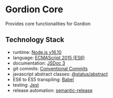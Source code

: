 # Gordion Core #

Provides core functionalities for Gordion

## Technology Stack ##

* runtime: [Node.js v16.10](https://nodejs.org/dist/latest-v16.x/docs/api/)
* language: [ECMAScript 2015 (ES6)](https://262.ecma-international.org/6.0/)
* documentation: [JSDoc 3](https://jsdoc.app)
* git commits: [Conventional Commits](https://www.conventionalcommits.org/en/v1.0.0/)
* javascript abstract classes: [@status/abstract](https://www.npmjs.com/package/@status/abstract)
* ES6 to ES5 transpiling: [Babel](https://github.com/babel)
* testing: [Jest](https://jestjs.io)
* release automation: [semantic-release](https://github.com/semantic-release/semantic-release)